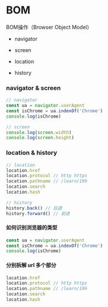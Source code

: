 # BOM



BOM操作（Browser Object Model）

+ navigator

+ screen

+ location

+ history



### navigator & screen

```js
// navigator
const ua = navigator.userAgent
const isChrome = ua.indexOf('Chrome')
console.log(isChrome)

// screen
console.log(screen.width)
console.log(screen.height)
```

 

### location & history

```js
// location
location.href
location.protocol // http https
location.pathname // /learn/199
location.search
location.hash

// history
history.back() // 后退
history.forward() // 前进
```





#### 如何识别浏览器的类型

```js
const ua = navigator.userAgent
const isChrome = ua.indexOf('Chrome')
console.log(isChrome)
```





#### 分别拆解 url 多个部分

```js
location.href
location.protocol // http https
location.pathname // /learn/199
location.search
location.hash
```

